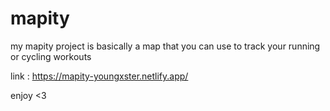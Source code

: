 # mapity

my mapity project is basically a map that you can use to track your running or cycling workouts 

link : https://mapity-youngxster.netlify.app/

enjoy <3
